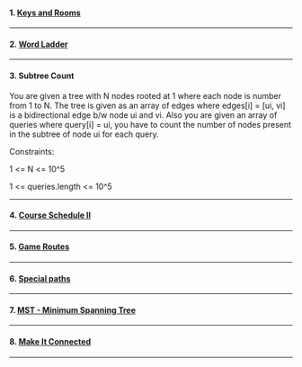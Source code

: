 #### 1. [ Keys and Rooms ](https://leetcode.com/problems/keys-and-rooms/description/)

---

#### 2. [ Word Ladder ](https://leetcode.com/problems/word-ladder/)

---

#### 3. Subtree Count

You are given a tree with N nodes rooted at 1 where each node is number from 1 to N. The tree is given as
an array of edges where edges[i] = [ui, vi] is a bidirectional edge b/w node ui and vi.
Also you are given an array of queries where query[i] = ui, you have to count the number of nodes present in the subtree of node ui for each query.

Constraints:

1 <= N <= 10^5

1 <= queries.length <= 10^5

---

#### 4. [ Course Schedule II ](https://leetcode.com/problems/course-schedule-ii/)

---

#### 5. [ Game Routes ](https://cses.fi/problemset/task/1681)

---

#### 6. [ Special paths ](https://www.hackerearth.com/practice/algorithms/searching/binary-search/practice-problems/algorithm/special-path-b3ac37d0/?purpose=signup&source=problem-page&update=google)

---

#### 7. [ MST - Minimum Spanning Tree ](https://www.spoj.com/problems/MST/)

---

#### 8. [ Make It Connected ](https://codeforces.com/problemset/problem/1095/F)

---
